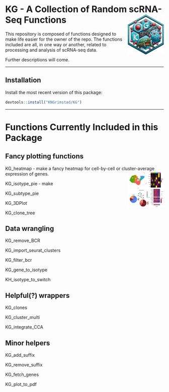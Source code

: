 <h1>
  KG - A Collection of Random scRNA-Seq Functions&nbsp;<img align = "right" src = "images/KG_logotype.png" width = "114.3" height = "127.275">
</h1>

This repository is composed of functions designed to make life easier for the owner of the repo. The functions included are all, in one way or another, related to processing and analysis of scRNA-seq data. 

Further descriptions will come.

---
## Installation
Install the most recent version of this package: 
```r
devtools::install("KNGrimstad/KG")
```
---
# Functions Currently Included in this Package
## Fancy plotting functions
KG_heatmap - make a fancy heatmap for cell-by-cell or cluster-average expression of genes.<img align = "right" src = "images/example_plots.png" width = "114" height = "115">

KG_isotype_pie - make

KG_subtype_pie

KG_3DPlot

KG_clone_tree

## Data wrangling
KG_remove_BCR

KG_import_seurat_clusters

KG_filter_bcr

KG_gene_to_isotype

KH_isotype_to_switch

## Helpful(?) wrappers
KG_clones

KG_cluster_multi

KG_integrate_CCA



## Minor helpers
KG_add_suffix

KG_remove_suffix

KG_fetch_genes

KG_plot_to_pdf
